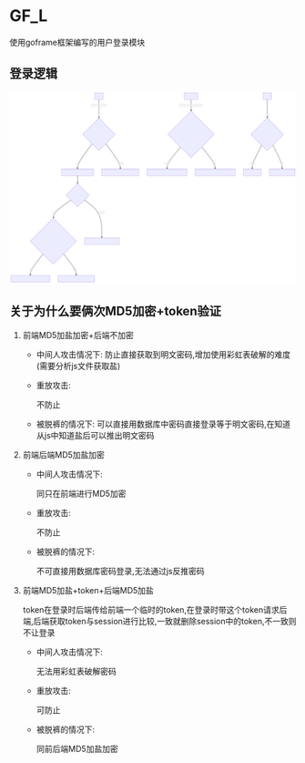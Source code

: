 # GF_L
使用goframe框架编写的用户登录模块

## 登录逻辑
![dsfd](document/v0.1.svg)

## 关于为什么要俩次MD5加密+token验证
1. 前端MD5加盐加密+后端不加密
   - 中间人攻击情况下:
     防止直接获取到明文密码,增加使用彩虹表破解的难度(需要分析js文件获取盐)
   
   - 重放攻击:
   
     不防止
   
   - 被脱裤的情况下:
   可以直接用数据库中密码直接登录等于明文密码,在知道从js中知道盐后可以推出明文密码
   
2. 前端后端MD5加盐加密

    - 中间人攻击情况下:

      同只在前端进行MD5加密

    - 重放攻击:

      不防止

    - 被脱裤的情况下:

      不可直接用数据库密码登录,无法通过js反推密码

3. 前端MD5加盐+token+后端MD5加盐

    token在登录时后端传给前端一个临时的token,在登录时带这个token请求后端,后端获取token与session进行比较,一致就删除session中的token,不一致则不让登录

     - 中间人攻击情况下:

       无法用彩虹表破解密码

    - 重放攻击:

      可防止

    - 被脱裤的情况下:

      同前后端MD5加盐加密